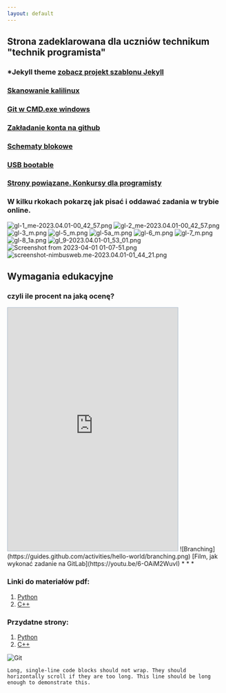 ```yaml
---
layout: default
---
```

## Strona zadeklarowana dla uczniów technikum "technik programista" 
### *Jekyll theme  [zobacz projekt szablonu Jekyll](http://pages-themes.github.io/hacker) 
### [Skanowanie kalilinux](./Net_scan.md)
### [Git w CMD.exe windows ](./git_windows.md)
### [Zakładanie konta na github](./another-page.md)
### [Schematy blokowe](./algorytmy.md)
### [USB bootable](./usbboot.md)
### [Strony powiązane. Konkursy dla programisty](http://programista1a.site)

### W kilku rkokach pokarzę jak pisać i oddawać zadania w trybie online. 
![gl-1_me-2023.04.01-00_42_57.png](assets%2Ffoto_git%2Fgitlab%2Fgl-1_me-2023.04.01-00_42_57.png)
![gl-2_me-2023.04.01-00_42_57.png](assets%2Ffoto_git%2Fgitlab%2Fgl-2_me-2023.04.01-00_42_57.png)
![gl-3_m.png](assets%2Ffoto_git%2Fgitlab%2Fgl-3_m.png)
![gl-5_m.png](assets%2Ffoto_git%2Fgitlab%2Fgl-5_m.png)
![gl-5a_m.png](assets%2Ffoto_git%2Fgitlab%2Fgl-5a_m.png)
![gl-6_m.png](assets%2Ffoto_git%2Fgitlab%2Fgl-6_m.png)
![gl-7_m.png](assets%2Ffoto_git%2Fgitlab%2Fgl-7_m.png)
![gl-8_1a.png](assets%2Ffoto_git%2Fgitlab%2Fgl-8_1a.png)
![gl_9-2023.04.01-01_53_01.png](assets%2Ffoto_git%2Fgitlab%2Fgl_9-2023.04.01-01_53_01.png)
![Screenshot from 2023-04-01 01-07-51.png](assets%2Ffoto_git%2Fgitlab%2FScreenshot%20from%202023-04-01%2001-07-51.png)
![screenshot-nimbusweb.me-2023.04.01-01_44_21.png](assets%2Ffoto_git%2Fgitlab%2Fscreenshot-nimbusweb.me-2023.04.01-01_44_21.png)

##  Wymagania edukacyjne
### czyli ile procent na jaką ocenę?
<iframe src="https://show.zohopublic.com/publish/pegpr4079fd7e682f44f49a7cd26c86763a6d" height="563" width="395" name="_Przedmiotowy%20system%20oceniania%20Programista%20w%205%20letnim%20toku%20nauczania" scrolling=no frameBorder="0" style="border:1px solid #AABBCC" allowfullscreen="true" mozallowfullscreen="true" webkitallowfullscreen="true"></iframe>
![Branching](https://guides.github.com/activities/hello-world/branching.png)
[Film, jak wykonać zadanie na GitLab](https://youtu.be/6-OAiM2WuvI)
* * *

### Linki do materiałów pdf:

1. [Python](https://drive.google.com/drive/folders/13pR3LL6UMCNZz09_yeIj3gIQRAQDXww3?usp=share_link)
2. [C++](https://docs.google.com/document/d/1ZwpNzletq-gW2Pj4nE3uNbVGeXjvHTOL/edit?usp=sharing&ouid=117430536303352971908&rtpof=true&sd=true)

### Przydatne strony:
1. [Python](https://python101.readthedocs.io/pl/latest/podstawy/index.html#materialy)
2. [C++](https://cpp0x.pl/kursy/Kurs-C++/1)


![Git](https://github.githubassets.com/images/icons/emoji/octocat.png)

```
Long, single-line code blocks should not wrap. They should horizontally scroll if they are too long. This line should be long enough to demonstrate this.
```
<!-- Google tag (gtag.js) -->
<script async src="https://www.googletagmanager.com/gtag/js?id=G-0ZDLN5MCQ1"></script>
<script>
  window.dataLayer = window.dataLayer || [];
  function gtag(){dataLayer.push(arguments);}
  gtag('js', new Date());

  gtag('config', 'G-0ZDLN5MCQ1');
</script>